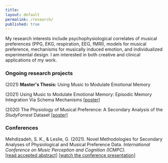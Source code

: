 ```yaml
---
title:
layout: default
permalink: /research/
published: true
---
```


My research interests include psychophysiological correlates of musical preferences (PPG, EKG, respiration, EEG, fMRI), models for musical preference, mechanisms for musically induced emotion, and individualized experimental design. I am interested in both creative and clinical applications of my work.

### Ongoing research projects ###

(2021) **Master's Thesis:** Using Music to Modulate Emotional Memory

(2021) Using Music to Modulate Emotional Memory: Episodic Memory Integration Via Schema Mechanisms [[poster]](/assets/files/Mehdizadeh_Spring2021_poster.pdf)

(2020) The Physiology of Musical Preference: A Secondary Analysis of the *StudyForrest* Dataset [[poster]](/assets/files/Mehdizadeh_poster.pdf)

### Conferences ###

Mehdizadeh, S. K., & Leslie, G. (2021). Novel Methodologies for Secondary Analyses of Physiological and Musical Preference Data. *International Conference on Music Perception and Cognition (ICMPC).*   
[[read accepted abstract]](https://drive.google.com/file/d/19EWTme7o50mX_L0zYN204Hpaqd2EUhN4/view) [[watch the conference presentation]](https://youtu.be/3p1wVwXEl0Y)
